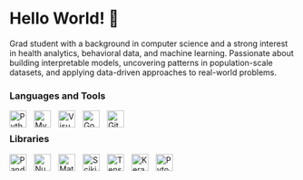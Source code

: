 # Hello World! 👋 

Grad student with a background in computer science and a strong interest in health analytics, behavioral data, and machine learning. Passionate about building interpretable models, uncovering patterns in population-scale datasets, and applying data-driven approaches to real-world problems.  


### Languages and Tools


<img align="left" alt="Python" width="30px" style="padding-right:10px;" src="https://cdn.jsdelivr.net/gh/devicons/devicon/icons/python/python-plain.svg" />
<img align="left" alt="MySQL" width="30px" style="padding-right:10px;" src="https://devicon-website.vercel.app/api/mysql/plain.svg?color=%23FFFFFF" />
<img align="left" alt="Visual Studio Code" width="30px" src="https://cdn.jsdelivr.net/gh/devicons/devicon/icons/vscode/vscode-original.svg" style="padding-right:10px;" />
<img align="left" alt="Google Colab" width="30px" style="padding-right:10px;" src="https://cdn.jsdelivr.net/gh/devicons/devicon@latest/icons/googlecolab/googlecolab-original.svg" />
<img align="left" alt="GitHub" width="30px" style="padding-right:10px;" src="https://user-images.githubusercontent.com/3369400/139447912-e0f43f33-6d9f-45f8-be46-2df5bbc91289.png" />

<br />

           
    
### Libraries

<img align="left" alt="Pandas" width="30px" style="padding-right:10px;" src="https://devicon-website.vercel.app/api/pandas/original.svg?color=%23FFFFFF" />
<img align="left" alt="Numpy" width="30px" style="padding-right:10px;" src="https://devicon-website.vercel.app/api/numpy/original.svg" />
<img align="left" alt="Matplitlib" width="30px" style="padding-right:10px;" src="https://cdn.jsdelivr.net/gh/devicons/devicon@latest/icons/matplotlib/matplotlib-original.svg" />
<img align="left" alt="Scikitlearn" width="30px" style="padding-right:10px;" src="https://cdn.jsdelivr.net/gh/devicons/devicon@latest/icons/scikitlearn/scikitlearn-original.svg" />
<img align="left" alt="Tensorflow" width="30px" style="padding-right:10px;" src="https://devicon-website.vercel.app/api/tensorflow/original.svg" />
<img align="left" alt="Keras" width="30px" style="padding-right:10px;" src="https://cdn.jsdelivr.net/gh/devicons/devicon@latest/icons/keras/keras-original.svg" />   
<img align="left" alt="Pytorch" width="30px" style="padding-right:10px;" src="https://cdn.jsdelivr.net/gh/devicons/devicon@latest/icons/pytorch/pytorch-original.svg" />

<br />


          
          
       
          
          
          
          

          
